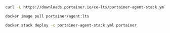 ```bash
curl -L https://downloads.portainer.io/ce-lts/portainer-agent-stack.yml -o portainer-agent-stack.yml
```
```bash
docker image pull portainer/agent:lts
```
```bash
docker stack deploy -c portainer-agent-stack.yml portainer
```
